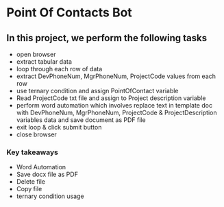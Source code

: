 # Point Of Contacts Bot
## In this project, we perform the following tasks

- open browser
- extract tabular data 
- loop through each row of data
- extract DevPhoneNum, MgrPhoneNum, ProjectCode values from each row
- use ternary condition and assign PointOfContact variable
- Read ProjectCode txt file and assign to Project description variable
- perform word automation which involves replace text in template doc with DevPhoneNum, MgrPhoneNum, ProjectCode & ProjectDescription variables data and save document as PDF file
- exit loop & click submit button 
- close browser

### Key takeaways
- Word Automation
- Save docx file as PDF
- Delete file
- Copy file
- ternary condition usage